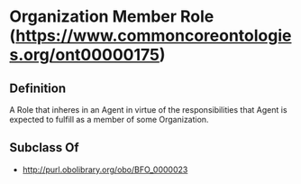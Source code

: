 # Organization Member Role (https://www.commoncoreontologies.org/ont00000175)

## Definition
A Role that inheres in an Agent in virtue of the responsibilities that Agent is expected to fulfill as a member of some Organization.

## Subclass Of
- http://purl.obolibrary.org/obo/BFO_0000023

